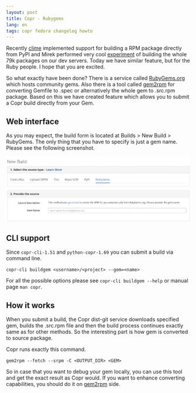 ```yaml
---
layout: post
title: Copr - Rubygems
lang: en
tags: copr fedora changelog howto
---
```


Recently [clime](https://github.com/clime) implemented support for building a RPM package directly from PyPI and Mirek performed very cool [experiment](http://miroslav.suchy.cz/blog/archives/2016/04/21/wip_rebuilding_all_pypi_modules_as_rpm_packages/index.html) of building the whole 79k packages on our dev servers. Today we have similar feature, but for the Ruby people. I hope that you are excited.


So what exactly have been done? There is a service called [RubyGems.org](https://rubygems.org) which hosts community gems. Also there is a tool called [gem2rpm](https://github.com/fedora-ruby/gem2rpm) for converting Gemfile to .spec or alternatively the whole gem to .src.rpm package. Based on this we have created feature which allows you to submit a Copr build directly from your Gem.


## Web interface

As you may expect, the build form is located at Builds > New Build > RubyGems. The only thing that you have to specify is just a gem name. Please see the following screenshot.

![Just provide gem name](/files/img/copr-rubygems.png)


## CLI support

Since `copr-cli-1.51` and `python-copr-1.69` you can submit a build via command line.

	copr-cli buildgem <username>/<project> --gem=<name>

For all the possible options please see `copr-cli buildgem --help` or manual page `man copr`.


## How it works

When you submit a build, the Copr dist-git service downloads specified gem, builds the .src.rpm file and then the build process continues exactly same as for other methods. So the interesting part is how gem is converted to source package.

Copr runs exactly this command.

	gem2rpm --fetch --srpm -C <OUTPUT_DIR> <GEM>

So in case that you want to debug your gem locally, you can use this tool and get the exact result as Copr would. If you want to enhance converting capabilities, you should do it on [gem2rpm](https://github.com/fedora-ruby/gem2rpm) side.
